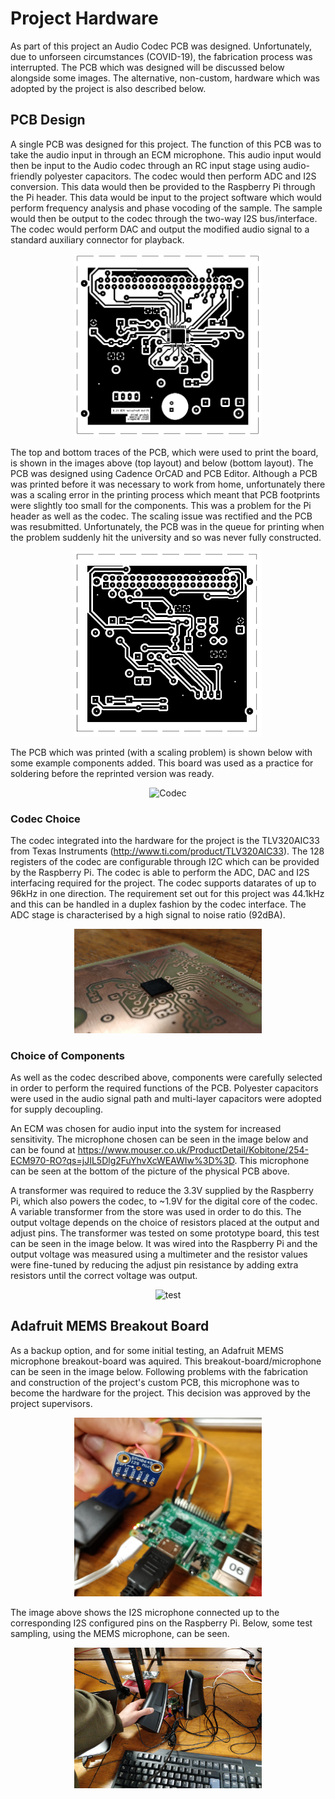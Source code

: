 # Project Hardware

As part of this project an Audio Codec PCB was designed. Unfortunately, due to unforseen circumstances (COVID-19), the fabrication process was interrupted. The PCB which was designed will be discussed below alongside some images. The alternative, non-custom, hardware which was adopted by the project is also described below.

## PCB Design

A single PCB was designed for this project. The function of this PCB was to take the audio input in through an ECM microphone. This audio input would then be input to the Audio codec through an RC input stage using audio-friendly polyester capacitors. The codec would then perform ADC and I2S conversion. This data would then be provided to the Raspberry Pi through the Pi header. This data would be input to the project software which would perform frequency analysis and phase vocoding of the sample. The sample would then be output to the codec through the two-way I2S bus/interface. The codec would perform DAC and output the modified audio signal to a standard auxiliary connector for playback.

<p align="center">
<img align="centre" src="Design/Images/TopTrace.png" alt="Top Trace" width=300>
</p>

The top and bottom traces of the PCB, which were used to print the board, is shown in the images above (top layout) and below (bottom layout). The PCB was designed using Cadence OrCAD and PCB Editor. Although a PCB was printed before it was necessary to work from home, unfortunately there was a scaling error in the printing process which meant that PCB footprints were slightly too small for the components. This was a problem for the Pi header as well as the codec. The scaling issue was rectified and the PCB was resubmitted. Unfortunately, the PCB was in the queue for printing when the problem suddenly hit the university and so was never fully constructed.

<p align="center">
<img src="Design/Images/BottomTrace.png" alt="Bottom Trace" width=300>
</p>


The PCB which was printed (with a scaling problem) is shown below with some example components added. This board was used as a practice for soldering before the reprinted version was ready. 

<p align="center">
<img src="Design/Images/PCB.jpg" alt="Codec" width=300>
</p>

### Codec Choice

The codec integrated into the hardware for the project is the TLV320AIC33 from Texas Instruments (http://www.ti.com/product/TLV320AIC33). The 128 registers of the codec are configurable through I2C which can be provided by the Raspberry Pi. The codec is able to perform the ADC, DAC and I2S interfacing required for the project. The codec supports datarates of up to 96kHz in one direction. The requirement set out for this project was 44.1kHz and this can be handled in a duplex fashion by the codec interface. The ADC stage is characterised by a high signal to noise ratio (92dBA).

<p align="center">
<img src="Design/Images/Codec.jpg" alt="Codec" width=300>
</p>


### Choice of Components

As well as the codec described above, components were carefully selected in order to perform the required functions of the PCB. Polyester capacitors were used in the audio signal path and multi-layer capacitors were adopted for supply decoupling.

An ECM was chosen for audio input into the system for increased sensitivity. The microphone chosen can be seen in the image below and can be found at https://www.mouser.co.uk/ProductDetail/Kobitone/254-ECM970-RO?qs=jJIL5Dlg2FuYhvXcWEAWIw%3D%3D. This microphone can be seen at the bottom of the picture of the physical PCB above.


A transformer was required to reduce the 3.3V supplied by the Raspberry Pi, which also powers the codec, to ~1.9V for the digital core of the codec. A variable transformer from the store was used in order to do this. The output voltage depends on the choice of resistors placed at the output and adjust pins. The transformer was tested on some prototype board, this test can be seen in the image below. It was wired into the Raspberry Pi and the output voltage was measured using a multimeter and the resistor values were fine-tuned by reducing the adjust pin resistance by adding extra resistors until the correct voltage was output.

<p align="center">
<img src="Design/Images/TransformerTesting.jpg" alt="test" width=300>
</p>



## Adafruit MEMS Breakout Board

As a backup option, and for some initial testing, an Adafruit MEMS microphone breakout-board was aquired. This breakout-board/microphone can be seen in the image below. Following problems with the fabrication and construction of the project's custom PCB, this microphone was to become the hardware for the project. This decision was approved by the project supervisors. 

<p align="center">
<img src="AdafruitMic/I2S mic.jpg" alt="Top Trace" width=300>
</p>

The image above shows the I2S microphone connected up to the corresponding I2S configured pins on the Raspberry Pi. Below, some test sampling, using the MEMS microphone, can be seen.

<p align="center">
<img src="AdafruitMic/AdafruitTesting.jpg" alt="Top Trace" width=300>
</p>


